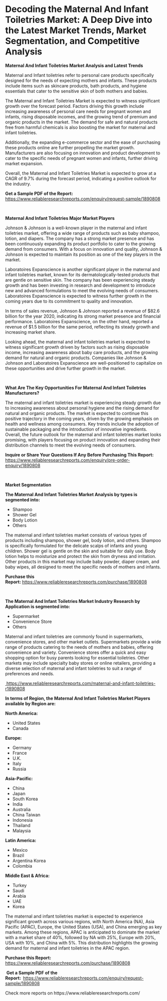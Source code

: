 <p><h1>Decoding the Maternal And Infant Toiletries Market: A Deep Dive into the Latest Market Trends, Market Segmentation, and Competitive Analysis</h1></p><p><strong>Maternal And Infant Toiletries Market Analysis and Latest Trends</strong></p>
<p><p>Maternal and Infant toiletries refer to personal care products specifically designed for the needs of expecting mothers and infants. These products include items such as skincare products, bath products, and hygiene essentials that cater to the sensitive skin of both mothers and babies.</p><p>The Maternal and Infant Toiletries Market is expected to witness significant growth over the forecast period. Factors driving this growth include increasing awareness of personal care needs for pregnant women and infants, rising disposable incomes, and the growing trend of premium and organic products in the market. The demand for safe and natural products free from harmful chemicals is also boosting the market for maternal and infant toiletries.</p><p>Additionally, the expanding e-commerce sector and the ease of purchasing these products online are further propelling the market growth. Manufacturers are also focusing on innovation and product development to cater to the specific needs of pregnant women and infants, further driving market expansion.</p><p>Overall, the Maternal and Infant Toiletries Market is expected to grow at a CAGR of 9.7% during the forecast period, indicating a positive outlook for the industry.</p></p>
<p><strong>Get a Sample PDF of the Report:&nbsp;</strong> <a href="https://www.reliableresearchreports.com/enquiry/request-sample/1890808">https://www.reliableresearchreports.com/enquiry/request-sample/1890808</a></p>
<p>&nbsp;</p>
<p><strong>Maternal And Infant Toiletries Major Market Players</strong></p>
<p><p>Johnson & Johnson is a well-known player in the maternal and infant toiletries market, offering a wide range of products such as baby shampoo, lotion, and diapers. The company has a strong market presence and has been continuously expanding its product portfolio to cater to the growing demand from consumers. With a focus on innovation and quality, Johnson & Johnson is expected to maintain its position as one of the key players in the market.</p><p>Laboratoires Expanscience is another significant player in the maternal and infant toiletries market, known for its dermatologically-tested products that are gentle on sensitive skin. The company has been experiencing steady growth and has been investing in research and development to introduce new and advanced formulations to meet the evolving needs of consumers. Laboratoires Expanscience is expected to witness further growth in the coming years due to its commitment to quality and innovation.</p><p>In terms of sales revenue, Johnson & Johnson reported a revenue of $82.6 billion for the year 2020, indicating its strong market presence and financial performance. Laboratoires Expanscience, on the other hand, reported a revenue of $1.5 billion for the same period, reflecting its steady growth and increasing market share.</p><p>Looking ahead, the maternal and infant toiletries market is expected to witness significant growth driven by factors such as rising disposable income, increasing awareness about baby care products, and the growing demand for natural and organic products. Companies like Johnson & Johnson and Laboratoires Expanscience are well-positioned to capitalize on these opportunities and drive further growth in the market.</p></p>
<p>&nbsp;</p>
<p><strong>What Are The Key Opportunities For Maternal And Infant Toiletries Manufacturers?</strong></p>
<p><p>The maternal and infant toiletries market is experiencing steady growth due to increasing awareness about personal hygiene and the rising demand for natural and organic products. The market is expected to continue this positive trajectory in the coming years, driven by the growing emphasis on health and wellness among consumers. Key trends include the adoption of sustainable packaging and the introduction of innovative ingredients. Overall, the future outlook for the maternal and infant toiletries market looks promising, with players focusing on product innovation and expanding their distribution channels to meet the evolving needs of consumers.</p></p>
<p><strong>Inquire or Share Your Questions If Any Before Purchasing This Report:</strong> <a href="https://www.reliableresearchreports.com/enquiry/pre-order-enquiry/1890808">https://www.reliableresearchreports.com/enquiry/pre-order-enquiry/1890808</a></p>
<p>&nbsp;</p>
<p><strong>Market Segmentation</strong></p>
<p><strong>The Maternal And Infant Toiletries Market Analysis by types is segmented into:</strong></p>
<p><ul><li>Shampoo</li><li>Shower Gel</li><li>Body Lotion</li><li>Others</li></ul></p>
<p><p>The maternal and infant toiletries market consists of various types of products including shampoo, shower gel, body lotion, and others. Shampoo is specifically formulated for the delicate scalps of infants and young children. Shower gel is gentle on the skin and suitable for daily use. Body lotion helps to moisturize and protect the skin from dryness and irritation. Other products in this market may include baby powder, diaper cream, and baby wipes, all designed to meet the specific needs of mothers and infants.</p></p>
<p><strong>Purchase this Report:&nbsp;</strong><a href="https://www.reliableresearchreports.com/purchase/1890808">https://www.reliableresearchreports.com/purchase/1890808</a></p>
<p>&nbsp;</p>
<p><strong>The Maternal And Infant Toiletries Market Industry Research by Application is segmented into:</strong></p>
<p><ul><li>Supermarket</li><li>Convenience Store</li><li>Others</li></ul></p>
<p><p>Maternal and infant toiletries are commonly found in supermarkets, convenience stores, and other market outlets. Supermarkets provide a wide range of products catering to the needs of mothers and babies, offering convenience and variety. Convenience stores offer a quick and easy shopping option for busy parents looking for essential toiletries. Other markets may include specialty baby stores or online retailers, providing a diverse selection of maternal and infant toiletries to suit a range of preferences and needs.</p></p>
<p><a href="https://www.reliableresearchreports.com/maternal-and-infant-toiletries-r1890808">&nbsp;https://www.reliableresearchreports.com/maternal-and-infant-toiletries-r1890808</a></p>
<p><strong>In terms of Region, the Maternal And Infant Toiletries Market Players available by Region are:</strong></p>
<p>
    <p> <strong> North America: </strong>
        <ul>
            <li>United States</li>
            <li>Canada</li>
        </ul>
        </p> 
    <p> <strong> Europe: </strong>
        <ul>
            <li>Germany</li>
            <li>France</li>
            <li>U.K.</li>
            <li>Italy</li>
            <li>Russia</li>
        </ul>
        </p> 
    <p> <strong> Asia-Pacific: </strong>
        <ul>
            <li>China</li>
            <li>Japan</li>
            <li>South Korea</li>
            <li>India</li>
            <li>Australia</li>
            <li>China Taiwan</li>
            <li>Indonesia</li>
            <li>Thailand</li>
            <li>Malaysia</li>
        </ul>
        </p> 
    <p> <strong> Latin America: </strong>
        <ul>
            <li>Mexico</li>
            <li>Brazil</li>
            <li>Argentina Korea</li>
            <li>Colombia</li>
        </ul>
        </p> 
    <p> <strong> Middle East & Africa: </strong>
        <ul>
            <li>Turkey</li>
            <li>Saudi</li>
            <li>Arabia</li>
            <li>UAE</li>
            <li>Korea</li>
        </ul>
    </p>
    </p>
<p><p>The maternal and infant toiletries market is expected to experience significant growth across various regions, with North America (NA), Asia Pacific (APAC), Europe, the United States (USA), and China emerging as key markets. Among these regions, APAC is anticipated to dominate the market with a market share of 40%, followed by NA with 25%, Europe with 20%, USA with 10%, and China with 5%. This distribution highlights the growing demand for maternal and infant toiletries in the APAC region.</p></p>
<p><strong>Purchase this Report: </strong><a href="https://www.reliableresearchreports.com/purchase/1890808">https://www.reliableresearchreports.com/purchase/1890808</a></p>
<p>&nbsp;<strong>Get a Sample PDF of the Report:&nbsp;&nbsp;</strong><a href="https://www.reliableresearchreports.com/enquiry/request-sample/1890808">https://www.reliableresearchreports.com/enquiry/request-sample/1890808</a></p>
<p><strong></strong></p>
<p>Check more reports on https://www.reliableresearchreports.com/</p>